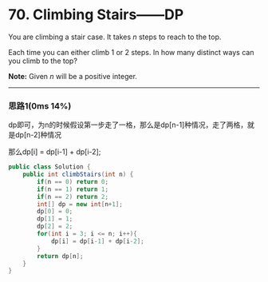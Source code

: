 # 70. Climbing Stairs——DP

You are climbing a stair case. It takes *n* steps to reach to the top.

Each time you can either climb 1 or 2 steps. In how many distinct ways can you climb to the top?

**Note:** Given *n* will be a positive integer.

---

### 思路1(0ms 14%)

dp即可，为n的时候假设第一步走了一格，那么是dp[n-1]种情况，走了两格，就是dp[n-2]种情况

那么dp[i] = dp[i-1] + dp[i-2];

```java
public class Solution {
    public int climbStairs(int n) {
        if(n == 0) return 0;
        if(n == 1) return 1;
        if(n == 2) return 2;
        int[] dp = new int[n+1];
        dp[0] = 0;
        dp[1] = 1;
        dp[2] = 2;
        for(int i = 3; i <= n; i++){
            dp[i] = dp[i-1] + dp[i-2];
        }
        return dp[n];
    }
}
```

